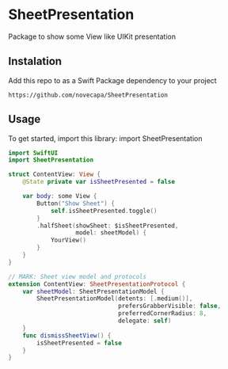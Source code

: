 # SheetPresentation

Package to show some View like UIKit presentation

## Instalation

Add this repo to as a Swift Package dependency to your project

``` https://github.com/novecapa/SheetPresentation ```

## Usage

To get started, import this library: import SheetPresentation

```swift
import SwiftUI
import SheetPresentation

struct ContentView: View {
    @State private var isSheetPresented = false

    var body: some View {
        Button("Show Sheet") {
            self.isSheetPresented.toggle()
        }
        .halfSheet(showSheet: $isSheetPresented,
                   model: sheetModel) {
            YourView()
        }
    }
}

// MARK: Sheet view model and protocols
extension ContentView: SheetPresentationProtocol {
    var sheetModel: SheetPresentationModel {
        SheetPresentationModel(detents: [.medium()],
                               prefersGrabberVisible: false,
                               preferredCornerRadius: 8,
                               delegate: self)
    }
    func dismissSheetView() {
        isSheetPresented = false
    }
}
```

